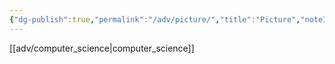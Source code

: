 ```yaml
---
{"dg-publish":true,"permalink":"/adv/picture/","title":"Picture","noteIcon":""}
---
```



[[adv/computer_science\|computer_science]]